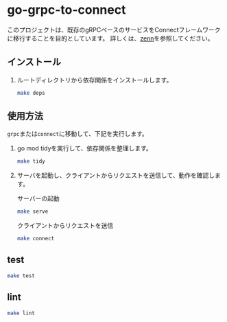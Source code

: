 # go-grpc-to-connect

このプロジェクトは、既存のgRPCベースのサービスをConnectフレームワークに移行することを目的としています。
詳しくは、[zenn]()を参照してください。

## インストール

1. ルートディレクトリから依存関係をインストールします。

   ```bash
   make deps
   ```

## 使用方法
`grpc`または`connect`に移動して、下記を実行します。

1. go mod tidyを実行して、依存関係を整理します。

    ```bash
    make tidy
    ```

2. サーバを起動し、クライアントからリクエストを送信して、動作を確認します。

    サーバーの起動
    ```bash
    make serve
    ```

    クライアントからリクエストを送信
    ```bash
    make connect
    ```

## test

```bash
make test
```

## lint

```bash
make lint
```